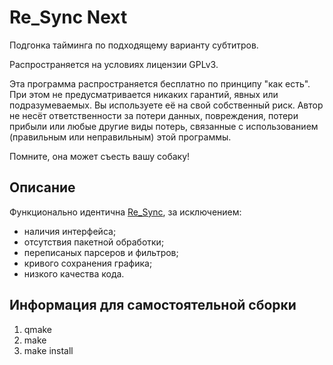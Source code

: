 # Re_Sync Next

Подгонка тайминга по подходящему варианту субтитров.

Распространяется на условиях лицензии GPLv3.

Эта программа распространяется бесплатно по принципу "как есть". При этом не предусматривается никаких гарантий, явных или подразумеваемых. Вы используете её на свой собственный риск. Автор не несёт ответственности за потери данных, повреждения, потери прибыли или любые другие виды потерь, связанные с использованием (правильным или неправильным) этой программы.

Помните, она может съесть вашу собаку!

## Описание

Функционально идентична [Re_Sync](https://github.com/PalmtopTiger/re_sync), за исключением:

- наличия интерфейса;
- отсутствия пакетной обработки;
- переписаных парсеров и фильтров;
- кривого сохранения графика;
- низкого качества кода.

## Информация для самостоятельной сборки

1. qmake
2. make
3. make install
